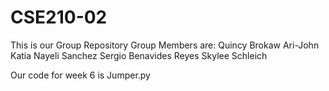 # CSE210-02
This is our Group Repository 
Group Members are:
Quincy Brokaw
Ari-John Katia
Nayeli Sanchez
Sergio Benavides Reyes
Skylee Schleich

Our code for week 6 is Jumper.py
